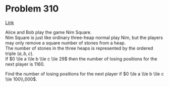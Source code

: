 # Problem 310

[Link](https://projecteuler.net/problem=310)

Alice and Bob play the game Nim Square.  
Nim Square is just like ordinary three-heap normal play Nim, but the players may only remove a square number of stones from a heap.  
The number of stones in the three heaps is represented by the ordered triple $(a,b,c)$.  
If $0 \\le a \\le b \\le c \\le 29$ then the number of losing positions for the next player is $1160$. 

Find the number of losing positions for the next player if $0 \\le a \\le b \\le c \\le 100\\,000$.
